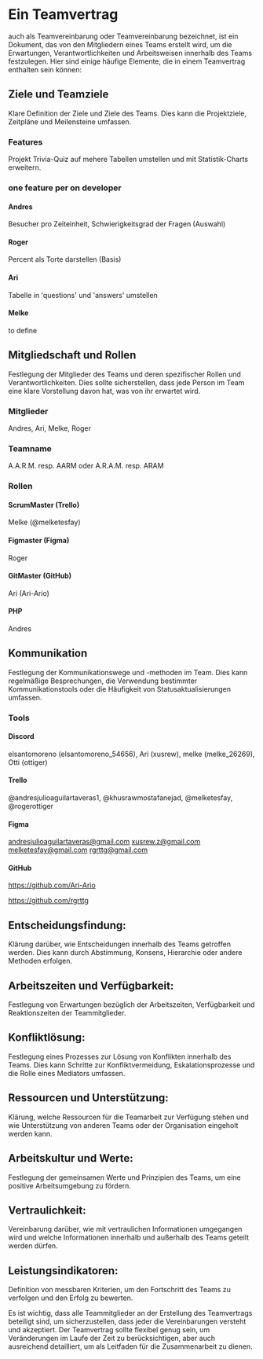 # Ein Teamvertrag 
auch als Teamvereinbarung oder Teamvereinbarung bezeichnet, ist ein Dokument, 
das von den Mitgliedern eines Teams erstellt wird, um die Erwartungen, 
Verantwortlichkeiten und Arbeitsweisen innerhalb des Teams festzulegen. 
Hier sind einige häufige Elemente, die in einem Teamvertrag enthalten sein können:



## Ziele und Teamziele
Klare Definition der Ziele und Ziele des Teams. 
Dies kann die Projektziele, Zeitpläne und Meilensteine umfassen.

### Features
Projekt Trivia-Quiz auf mehere Tabellen umstellen und mit Statistik-Charts erweitern.

### one feature per on developer
#### Andres
Besucher pro Zeiteinheit, Schwierigkeitsgrad der Fragen (Auswahl)
#### Roger   
Percent als Torte darstellen (Basis)
#### Ari 
Tabelle in 'questions' und 'answers' umstellen
#### Melke 
to define



## Mitgliedschaft und Rollen
Festlegung der Mitglieder des Teams und deren spezifischer Rollen und Verantwortlichkeiten. Dies sollte sicherstellen, dass jede Person im Team eine klare Vorstellung davon hat, was von ihr erwartet wird.

### Mitglieder 
Andres, 
Ari, 
Melke, 
Roger

### Teamname
A.A.R.M. resp. AARM oder A.R.A.M. resp. ARAM

### Rollen
#### ScrumMaster (Trello)
Melke (@melketesfay)
#### Figmaster (Figma)
Roger
#### GitMaster (GitHub)
Ari (Ari-Ario)
#### PHP
Andres



## Kommunikation
Festlegung der Kommunikationswege und -methoden im Team. Dies kann regelmäßige Besprechungen, die Verwendung bestimmter Kommunikationstools oder die Häufigkeit von Statusaktualisierungen umfassen.

### Tools
#### Discord
elsantomoreno (elsantomoreno_54656), 
Ari (xusrew), 
melke (melke_26269), 
Otti (ottiger)
#### Trello
@andresjulioaguilartaveras1, 
@khusrawmostafanejad, 
@melketesfay, 
@rogerottiger
#### Figma
andresjulioaguilartaveras@gmail.com
xusrew.z@gmail.com
melketesfay@gmail.com
rgrttg@gmail.com
#### GitHub

https://github.com/Ari-Ario

https://github.com/rgrttg


## Entscheidungsfindung: 
Klärung darüber, wie Entscheidungen innerhalb des Teams getroffen werden. Dies kann durch Abstimmung, Konsens, Hierarchie oder andere Methoden erfolgen.

## Arbeitszeiten und Verfügbarkeit: 
Festlegung von Erwartungen bezüglich der Arbeitszeiten, Verfügbarkeit und Reaktionszeiten der Teammitglieder.

## Konfliktlösung: 
Festlegung eines Prozesses zur Lösung von Konflikten innerhalb des Teams. Dies kann Schritte zur Konfliktvermeidung, Eskalationsprozesse und die Rolle eines Mediators umfassen.

## Ressourcen und Unterstützung: 
Klärung, welche Ressourcen für die Teamarbeit zur Verfügung stehen und wie Unterstützung von anderen Teams oder der Organisation eingeholt werden kann.

## Arbeitskultur und Werte: 
Festlegung der gemeinsamen Werte und Prinzipien des Teams, um eine positive Arbeitsumgebung zu fördern.

## Vertraulichkeit: 
Vereinbarung darüber, wie mit vertraulichen Informationen umgegangen wird und welche Informationen innerhalb und außerhalb des Teams geteilt werden dürfen.

## Leistungsindikatoren: 
Definition von messbaren Kriterien, um den Fortschritt des Teams zu verfolgen und den Erfolg zu bewerten.

Es ist wichtig, dass alle Teammitglieder an der Erstellung des Teamvertrags beteiligt sind, um sicherzustellen, dass jeder die Vereinbarungen versteht und akzeptiert. Der Teamvertrag sollte flexibel genug sein, um Veränderungen im Laufe der Zeit zu berücksichtigen, aber auch ausreichend detailliert, um als Leitfaden für die Zusammenarbeit zu dienen.

